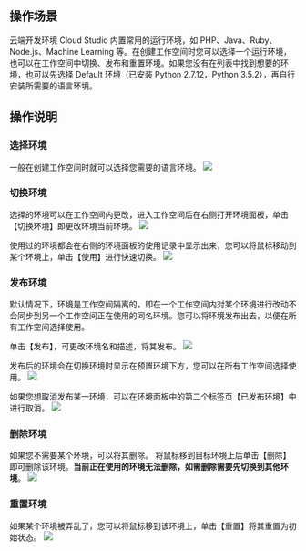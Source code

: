 ## 操作场景
云端开发环境 Cloud Studio 内置常用的运行环境，如 PHP、Java、Ruby、Node.js、Machine Learning 等。在创建工作空间时您可以选择一个运行环境，也可以在工作空间中切换、发布和重置环境。如果您没有在列表中找到想要的环境，也可以先选择 Default 环境（已安装 Python 2.7.12，Python 3.5.2），再自行安装所需要的语言环境。

## 操作说明
### 选择环境
一般在创建工作空间时就可以选择您需要的语言环境。
![](https://main.qcloudimg.com/raw/3ae498c974b10578e9ab98d15882a341.jpg)

### 切换环境
选择的环境可以在工作空间内更改，进入工作空间后在右侧打开环境面板，单击【切换环境】即更改环境当前环境。
![](https://main.qcloudimg.com/raw/d4b3f28c10301292cde11340a0a7dfdf.jpg)

使用过的环境都会在右侧的环境面板的使用记录中显示出来，您可以将鼠标移动到某个环境上，单击【使用】进行快速切换。
![](https://main.qcloudimg.com/raw/97470afd39e308e2c1425ec6b7336ba3.jpg)


### 发布环境
默认情况下，环境是工作空间隔离的，即在一个工作空间内对某个环境进行改动不会同步到另一个工作空间正在使用的同名环境。您可以将环境发布出去，以便在所有工作空间选择使用。

单击【发布】，可更改环境名和描述，将其发布。
![](https://main.qcloudimg.com/raw/920427d23c5b8014de52b8d839539683.jpg)

发布后的环境会在切换环境时显示在预置环境下方，您可以在所有工作空间选择使用。
![](https://main.qcloudimg.com/raw/d27bdc1ba73d95984d684945d2543ffe.jpg)

如果您想取消发布某一环境，可以在环境面板中的第二个标签页【已发布环境】中进行取消。
![](https://main.qcloudimg.com/raw/33a3b981b96a17224b7378af6563e4eb.jpg)


### 删除环境
如果您不需要某个环境，可以将其删除。
将鼠标移到目标环境上后单击【删除】即可删除该环境。**当前正在使用的环境无法删除，如需删除需要先切换到其他环境**。
![](https://main.qcloudimg.com/raw/3a65dffcd486b023c79adb945b0465b9.jpg)

### 重置环境
如果某个环境被弄乱了，您可以将鼠标移到该环境上，单击【重置】将其重置为初始状态。
![](https://main.qcloudimg.com/raw/741ab856541f03e45586a6e601310a53.jpg)
